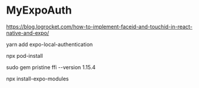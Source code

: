 # MyExpoAuth

https://blog.logrocket.com/how-to-implement-faceid-and-touchid-in-react-native-and-expo/


yarn add expo-local-authentication

npx pod-install


sudo gem pristine ffi --version 1.15.4


npx install-expo-modules
